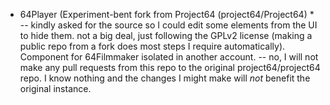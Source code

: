 * 64Player (Experiment-bent fork from Project64 (project64/Project64) *
--
kindly asked for the source so I could edit some elements from the UI to hide them.
not a big deal, just following the GPLv2 license (making a public repo from a fork does most steps I require automatically).
Component for 64Filmmaker isolated in another account.
--
no, I will not make any pull requests from this repo to the original project64/project64 repo. I know nothing and the changes I might make will _not_ benefit the original instance.
